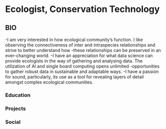 # Ecologist, Conservation Technology

## BIO
-I am very interested in how ecological community’s function. I like observing the connectiveness of inter and intraspecies relationships and strive to better understand how -these relationships can be preserved in an ever-changing world.
-I have an appreciation for what data science can provide ecologists in the way of gathering and analysing data. The utilization of AI and single board computing opens unlimited -opportunities to gather robust data in sustainable and adaptable ways.
-I have a passion for sound, particularly, its use as a tool for revealing layers of detail amongst complex ecological communities. 


### Education

### Projects

### Social

